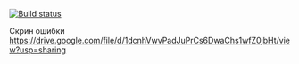 [![Build status](https://ci.appveyor.com/api/projects/status/4s9x9uwg5rmmc5pj?svg=true)](https://ci.appveyor.com/project/AlexeyKost/homework-patterns-task-2)

Скрин ошибки
https://drive.google.com/file/d/1dcnhVwvPadJuPrCs6DwaChs1wfZ0jbHt/view?usp=sharing

